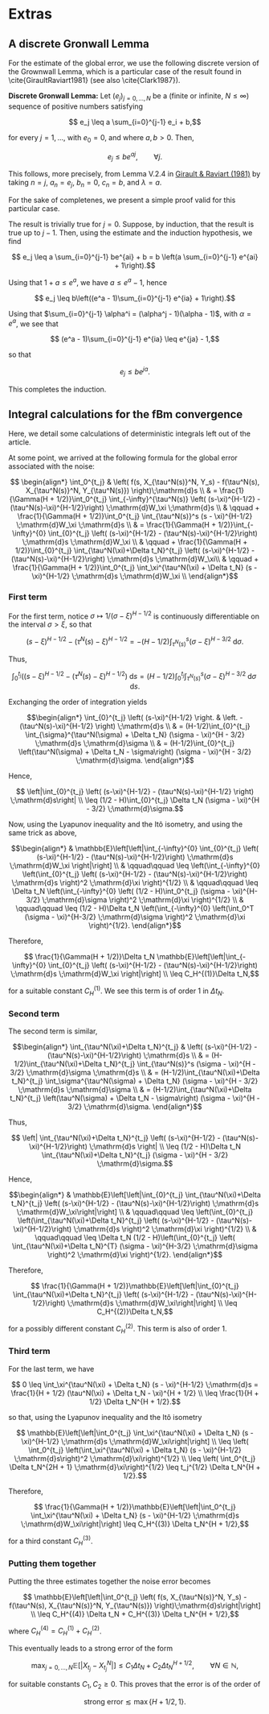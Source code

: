 # Extras

## A discrete Gronwall Lemma

For the estimate of the global error, we use the following discrete version of the Grownwall Lemma, which is a particular case of the result found in \cite{GiraultRaviart1981} (see also \cite{Clark1987}).

**Discrete Gronwall Lemma:** Let $(e_j)_{j=0, \ldots, N}$ be a (finite or infinite, $N\leq \infty$) sequence of positive numbers satisfying
```math
    e_j \leq a \sum_{i=0}^{j-1} e_i + b,
```
for every $j=1, \ldots,$ with $e_0 = 0$, and where $a, b > 0$. Then,
```math
    e_j \leq b e^{aj}, \qquad \forall j.
```

This follows, more precisely, from Lemma V.2.4 in [Girault & Raviart (1981)](https://link.springer.com/book/10.1007/BFb0063447) by taking $n = j$, $a_n = e_j$, $b_n = 0$, $c_n = b$, and $\lambda = a$.

For the sake of completenes, we present a simple proof valid for this particular case.
    
The result is trivially true for $j=0$. Suppose, by induction, that the result is true up to $j-1$. Then, using the estimate and the induction hypothesis, we find
```math
   e_j \leq a \sum_{i=0}^{j-1} be^{ai} + b = b \left(a \sum_{i=0}^{j-1} e^{ai} + 1\right).
```

Using that $1 + a \leq e^a$, we have $a \leq e^a - 1$, hence
```math
    e_j \leq b\left((e^a - 1)\sum_{i=0}^{j-1} e^{ia} + 1\right).
```

Using that $\sum_{i=0}^{j-1} \alpha^i = (\alpha^j - 1)(\alpha - 1)$, with $\alpha = e^a$, we see that
```math
    (e^a - 1)\sum_{i=0}^{j-1} e^{ia} \leq e^{ja} - 1,
```
so that
```math
    e_j \leq be^{ja}.
```
This completes the induction.

## Integral calculations for the fBm convergence

Here, we detail some calculations of deterministic integrals left out of the article.

At some point, we arrived at the following formula for the global error associated with the noise:

```math
    \begin{align*}
        \int_0^{t_j} & \left( f(s, X_{\tau^N(s)}^N, Y_s) - f(\tau^N(s), X_{\tau^N(s)}^N, Y_{\tau^N(s)}) \right)\;\mathrm{d}s \\
        & = \frac{1}{\Gamma(H + 1/2)}\int_0^{t_j} \int_{-\infty}^{\tau^N(s)} \left( (s-\xi)^{H-1/2} - (\tau^N(s)-\xi)^{H-1/2}\right) \;\mathrm{d}W_\xi \;\mathrm{d}s \\
        & \qquad + \frac{1}{\Gamma(H + 1/2)}\int_0^{t_j} \int_{\tau^N(s)}^s (s - \xi)^{H-1/2} \;\mathrm{d}W_\xi \;\mathrm{d}s \\
        & = \frac{1}{\Gamma(H + 1/2)}\int_{-\infty}^{0} \int_{0}^{t_j} \left( (s-\xi)^{H-1/2} - (\tau^N(s)-\xi)^{H-1/2}\right) \;\mathrm{d}s \;\mathrm{d}W_\xi \\
        & \qquad + \frac{1}{\Gamma(H + 1/2)}\int_{0}^{t_j} \int_{\tau^N(\xi)+\Delta t_N}^{t_j} \left( (s-\xi)^{H-1/2} - (\tau^N(s)-\xi)^{H-1/2}\right)  \;\mathrm{d}s \;\mathrm{d}W_\xi\\
        & \qquad + \frac{1}{\Gamma(H + 1/2)}\int_0^{t_j} \int_\xi^{\tau^N(\xi) + \Delta t_N} (s - \xi)^{H-1/2} \;\mathrm{d}s \;\mathrm{d}W_\xi \\
    \end{align*}
```

### First term

For the first term, notice $\sigma \mapsto 1/(\sigma - \xi)^{H-1/2}$ is continuously differentiable on the interval $\sigma > \xi$, so that
```math
    (s-\xi)^{H-1/2} - (\tau^N(s)-\xi)^{H-1/2} = - (H-1/2)\int_{\tau^N(s)}^s (\sigma - \xi)^{H - 3/2} \;\mathrm{d}\sigma.
```
Thus,
```math
    \int_{0}^{t_j} \left( (s-\xi)^{H-1/2} - (\tau^N(s)-\xi)^{H-1/2}\right) \;\mathrm{d}s = (H-1/2)\int_{0}^{t_j} \int_{\tau^N(s)}^s (\sigma - \xi)^{H - 3/2} \;\mathrm{d}\sigma \;\mathrm{d}s.
```
Exchanging the order of integration yields
```math
\begin{align*}
    \int_{0}^{t_j} \left( (s-\xi)^{H-1/2} \right. & \left. - (\tau^N(s)-\xi)^{H-1/2} \right) \;\mathrm{d}s \\
    & = (H-1/2)\int_{0}^{t_j} \int_{\sigma}^{\tau^N(\sigma) + \Delta t_N} (\sigma - \xi)^{H - 3/2} \;\mathrm{d}s \;\mathrm{d}\sigma \\
    & = (H-1/2)\int_{0}^{t_j} \left(\tau^N(\sigma) + \Delta t_N - \sigma\right) (\sigma - \xi)^{H - 3/2} \;\mathrm{d}\sigma.
\end{align*}
```
Hence,
```math
    \left|\int_{0}^{t_j} \left( (s-\xi)^{H-1/2} - (\tau^N(s)-\xi)^{H-1/2} \right) \;\mathrm{d}s\right| \\
    \leq (1/2 - H)\int_{0}^{t_j} \Delta t_N (\sigma - \xi)^{H - 3/2} \;\mathrm{d}\sigma.
```
Now, using the Lyapunov inequality and the Itô isometry, and using the same trick as above,

```math
\begin{align*}
    & \mathbb{E}\left[\left|\int_{-\infty}^{0} \int_{0}^{t_j} \left( (s-\xi)^{H-1/2} - (\tau^N(s)-\xi)^{H-1/2}\right) \;\mathrm{d}s \;\mathrm{d}W_\xi \right|\right] \\
    & \qquad\qquad \leq \left(\int_{-\infty}^{0} \left(\int_{0}^{t_j} \left( (s-\xi)^{H-1/2} - (\tau^N(s)-\xi)^{H-1/2}\right) \;\mathrm{d}s \right)^2 \;\mathrm{d}\xi \right)^{1/2} \\
    & \qquad\qquad \leq \Delta t_N \left(\int_{-\infty}^{0} \left( (1/2 - H)\int_0^{t_j} (\sigma - \xi)^{H-3/2} \;\mathrm{d}\sigma \right)^2 \;\mathrm{d}\xi \right)^{1/2} \\
    & \qquad\qquad \leq (1/2 - H)\Delta t_N \left(\int_{-\infty}^{0} \left(\int_0^T (\sigma - \xi)^{H-3/2} \;\mathrm{d}\sigma \right)^2 \;\mathrm{d}\xi \right)^{1/2}.
\end{align*}
```
Therefore,
```math
    \frac{1}{\Gamma(H + 1/2)}\Delta t_N \mathbb{E}\left[\left|\int_{-\infty}^{0} \int_{0}^{t_j} \left( (s-\xi)^{H-1/2} - (\tau^N(s)-\xi)^{H-1/2}\right) \;\mathrm{d}s \;\mathrm{d}W_\xi \right|\right] \\
    \leq C_H^{(1)}\Delta t_N,
```
for a suitable constant $C_H^{(1)}$. We see this term is of order 1 in $\Delta t_N.$

### Second term

The second term is similar,
```math
\begin{align*}
    \int_{\tau^N(\xi)+\Delta t_N}^{t_j} & \left( (s-\xi)^{H-1/2} - (\tau^N(s)-\xi)^{H-1/2}\right) \;\mathrm{d}s \\ 
    & = (H-1/2)\int_{\tau^N(\xi)+\Delta t_N}^{t_j} \int_{\tau^N(s)}^s (\sigma - \xi)^{H - 3/2} \;\mathrm{d}\sigma \;\mathrm{d}s \\
    & = (H-1/2)\int_{\tau^N(\xi)+\Delta t_N}^{t_j} \int_\sigma^{\tau^N(\sigma) + \Delta t_N} (\sigma - \xi)^{H - 3/2} \;\mathrm{d}s \;\mathrm{d}\sigma \\
    & = (H-1/2)\int_{\tau^N(\xi)+\Delta t_N}^{t_j} \left(\tau^N(\sigma) + \Delta t_N - \sigma\right) (\sigma - \xi)^{H - 3/2} \;\mathrm{d}\sigma.
\end{align*}
```
Thus,
```math
    \left| \int_{\tau^N(\xi)+\Delta t_N}^{t_j} \left( (s-\xi)^{H-1/2} - (\tau^N(s)-\xi)^{H-1/2}\right) \;\mathrm{d}s \right| \\
    \leq (1/2 - H)\Delta t_N \int_{\tau^N(\xi)+\Delta t_N}^{t_j} (\sigma - \xi)^{H - 3/2} \;\mathrm{d}\sigma.
```
Hence,
```math
\begin{align*}
    & \mathbb{E}\left[\left|\int_{0}^{t_j} \int_{\tau^N(\xi)+\Delta t_N}^{t_j} \left( (s-\xi)^{H-1/2} - (\tau^N(s)-\xi)^{H-1/2}\right) \;\mathrm{d}s \;\mathrm{d}W_\xi\right|\right] \\
    & \qquad\qquad \leq \left(\int_{0}^{t_j} \left(\int_{\tau^N(\xi)+\Delta t_N}^{t_j} \left( (s-\xi)^{H-1/2} - (\tau^N(s)-\xi)^{H-1/2}\right) \;\mathrm{d}s \right)^2 \;\mathrm{d}\xi \right)^{1/2} \\
    & \qquad\qquad \leq \Delta t_N (1/2 - H)\left(\int_{0}^{t_j} \left( \int_{\tau^N(\xi)+\Delta t_N}^{T} (\sigma - \xi)^{H-3/2} \;\mathrm{d}\sigma \right)^2 \;\mathrm{d}\xi \right)^{1/2}.
\end{align*}
```
Therefore,
```math
    \frac{1}{\Gamma(H + 1/2)}\mathbb{E}\left[\left|\int_{0}^{t_j} \int_{\tau^N(\xi)+\Delta t_N}^{t_j} \left( (s-\xi)^{H-1/2} - (\tau^N(s)-\xi)^{H-1/2}\right)  \;\mathrm{d}s \;\mathrm{d}W_\xi\right|\right] \\
    \leq C_H^{(2)}\Delta t_N,
```
for a possibly different constant $C_H^{(2)}$. This term is also of order 1.

### Third term

For the last term, we have
```math
    0 \leq \int_\xi^{\tau^N(\xi) + \Delta t_N} (s - \xi)^{H-1/2} \;\mathrm{d}s = \frac{1}{H + 1/2} (\tau^N(\xi) + \Delta t_N - \xi)^{H + 1/2} \\
    \leq \frac{1}{H + 1/2} \Delta t_N^{H + 1/2}.
```
so that, using the Lyapunov inequality and the Itô isometry
```math
    \mathbb{E}\left[\left|\int_0^{t_j} \int_\xi^{\tau^N(\xi) + \Delta t_N} (s - \xi)^{H-1/2} \;\mathrm{d}s \;\mathrm{d}W_\xi\right|\right] \\
    \leq \left( \int_0^{t_j} \left(\int_\xi^{\tau^N(\xi) + \Delta t_N} (s - \xi)^{H-1/2} \;\mathrm{d}s\right)^2 \;\mathrm{d}\xi\right)^{1/2} \\ 
    \leq \left( \int_0^{t_j} \Delta t_N^{2H + 1} \;\mathrm{d}\xi\right)^{1/2} \leq t_j^{1/2} \Delta t_N^{H + 1/2}.
```
Therefore,
```math
    \frac{1}{\Gamma(H + 1/2)}\mathbb{E}\left[\left|\int_0^{t_j} \int_\xi^{\tau^N(\xi) + \Delta t_N} (s - \xi)^{H-1/2} \;\mathrm{d}s \;\mathrm{d}W_\xi\right|\right] \leq C_H^{(3)} \Delta t_N^{H + 1/2},
```
for a third constant $C_H^{(3)}$.

### Putting them together

Putting the three estimates together the noise error becomes
```math
    \mathbb{E}\left[\left|\int_0^{t_j} \left( f(s, X_{\tau^N(s)}^N, Y_s) - f(\tau^N(s), X_{\tau^N(s)}^N, Y_{\tau^N(s)}) \right)\;\mathrm{d}s\right|\right] \\
    \leq C_H^{(4)} \Delta t_N + C_H^{(3)} \Delta t_N^{H + 1/2},
```
where $C_H^{(4)} = C_H^{(1)} + C_H^{(2)}$. 

This eventually leads to a strong error of the form
```math
\max_{j=0, \ldots, N}\mathbb{E}\left[ \left| X_{t_j} - X_{t_j}^N \right| \right] \leq C_1 \Delta t_N + C_2 \Delta t_N^{H + 1/2}, \qquad \forall N \in \mathbb{N},
```
for suitable constants $C_1, C_2\geq 0.$ This proves that the error is of the order of
```math
\textrm{strong error} \lesssim \max\{H + 1/2, 1\}.
```